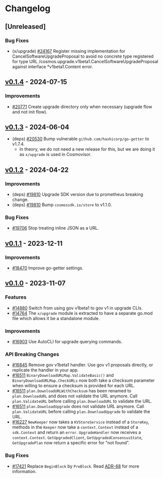 <!--
Guiding Principles:
Changelogs are for humans, not machines.
There should be an entry for every single version.
The same types of changes should be grouped.
Versions and sections should be linkable.
The latest version comes first.
The release date of each version is displayed.
Mention whether you follow Semantic Versioning.
Usage:
Change log entries are to be added to the Unreleased section under the
appropriate stanza (see below). Each entry should ideally include a tag and
the Github issue reference in the following format:
* (<tag>) [#<issue-number>] Changelog message.
Types of changes (Stanzas):
"Features" for new features.
"Improvements" for changes in existing functionality.
"Deprecated" for soon-to-be removed features.
"Bug Fixes" for any bug fixes.
"API Breaking" for breaking exported APIs used by developers building on SDK.
Ref: https://keepachangelog.com/en/1.0.0/
-->

# Changelog

## [Unreleased]

### Bug Fixes

* (x/upgrade) [#24167](https://github.com/cosmos/cosmos-sdk/pull/24167) Register missing implementation for CancelSoftwareUpgradeProposal to avoid no concrete type registered for type URL /cosmos.upgrade.v1beta1.CancelSoftwareUpgradeProposal against interface *v1beta1.Content error.

## [v0.1.4](https://github.com/cosmos/cosmos-sdk/releases/tag/x/upgrade/v0.1.4) - 2024-07-15

### Improvements

* [#20771](https://github.com/cosmos/cosmos-sdk/pull/20771) Create upgrade directory only when necessary (upgrade flow and not init flow).

## [v0.1.3](https://github.com/cosmos/cosmos-sdk/releases/tag/x/upgrade/v0.1.3) - 2024-06-04

* (deps) [#20530](https://github.com/cosmos/cosmos-sdk/pull/20530) Bump vulnerable `github.com/hashicorp/go-getter` to v1.7.4.
    * In theory, we do not need a new release for this, but we are doing it as `x/upgrade` is used in Cosmovisor.

## [v0.1.2](https://github.com/cosmos/cosmos-sdk/releases/tag/x/upgrade/v0.1.2) - 2024-04-22

### Improvements

* (deps) [#19810](https://github.com/cosmos/cosmos-sdk/pull/19810) Upgrade SDK version due to prometheus breaking change.
* (deps) [#19810](https://github.com/cosmos/cosmos-sdk/pull/19810) Bump `cosmossdk.io/store` to v1.1.0.

### Bug Fixes

* [#19706](https://github.com/cosmos/cosmos-sdk/pull/19706) Stop treating inline JSON as a URL.

## [v0.1.1](https://github.com/cosmos/cosmos-sdk/releases/tag/x/upgrade/v0.1.1) - 2023-12-11

### Improvements

* [#18470](https://github.com/cosmos/cosmos-sdk/pull/18470) Improve go-getter settings.

## [v0.1.0](https://github.com/cosmos/cosmos-sdk/releases/tag/x/upgrade/v0.1.0) - 2023-11-07

### Features

* [#14880](https://github.com/cosmos/cosmos-sdk/pull/14880) Switch from using gov v1beta1 to gov v1 in upgrade CLIs.
* [#14764](https://github.com/cosmos/cosmos-sdk/pull/14764) The `x/upgrade` module is extracted to have a separate go.mod file which allows it be a standalone module.

### Improvements

* [#16903](https://github.com/cosmos/cosmos-sdk/pull/16903) Use AutoCLI for upgrade querying commands.

### API Breaking Changes

* [#16845](https://github.com/cosmos/cosmos-sdk/pull/16845) Remove gov v1beta1 handler. Use gov v1 proposals directly, or replicate the handler in your app.
* [#16511](https://github.com/cosmos/cosmos-sdk/pull/16511) `BinaryDownloadURLMap.ValidateBasic()` and `BinaryDownloadURLMap.CheckURLs` now both take a checksum parameter when willing to ensure a checksum is provided for each URL.
* [#16511](https://github.com/cosmos/cosmos-sdk/pull/16511) `plan.DownloadURLWithChecksum` has been renamed to `plan.DownloadURL` and does not validate the URL anymore. Call `plan.ValidateURL` before calling `plan.DownloadURL` to validate the URL.
* [#16511](https://github.com/cosmos/cosmos-sdk/pull/16511) `plan.DownloadUpgrade` does not validate URL anymore. Call `plan.ValidateURL` before calling `plan.DownloadUpgrade` to validate the URL.
* [#16227](https://github.com/cosmos/cosmos-sdk/issues/16227) `NewKeeper` now takes a `KVStoreService` instead of a `StoreKey`, methods in the `Keeper` now take a `context.Context` instead of a `sdk.Context` and return an `error`. `UpgradeHandler` now receives a `context.Context`. `GetUpgradedClient`, `GetUpgradedConsensusState`, `GetUpgradePlan` now return a specific error for "not found".

### Bug Fixes

* [#17421](https://github.com/cosmos/cosmos-sdk/pull/17421) Replace `BeginBlock` by `PreBlock`. Read [ADR-68](https://github.com/cosmos/cosmos-sdk/blob/main/docs/architecture/adr-068-preblock.md) for more information.
